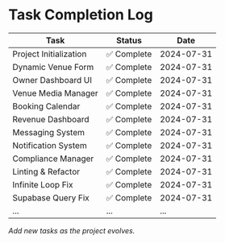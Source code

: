 # Task Completion Log

| Task | Status | Date |
|------|--------|------|
| Project Initialization | ✅ Complete | 2024-07-31 |
| Dynamic Venue Form | ✅ Complete | 2024-07-31 |
| Owner Dashboard UI | ✅ Complete | 2024-07-31 |
| Venue Media Manager | ✅ Complete | 2024-07-31 |
| Booking Calendar | ✅ Complete | 2024-07-31 |
| Revenue Dashboard | ✅ Complete | 2024-07-31 |
| Messaging System | ✅ Complete | 2024-07-31 |
| Notification System | ✅ Complete | 2024-07-31 |
| Compliance Manager | ✅ Complete | 2024-07-31 |
| Linting & Refactor | ✅ Complete | 2024-07-31 |
| Infinite Loop Fix | ✅ Complete | 2024-07-31 |
| Supabase Query Fix | ✅ Complete | 2024-07-31 |
| ... | ... | ... |

_Add new tasks as the project evolves._ 